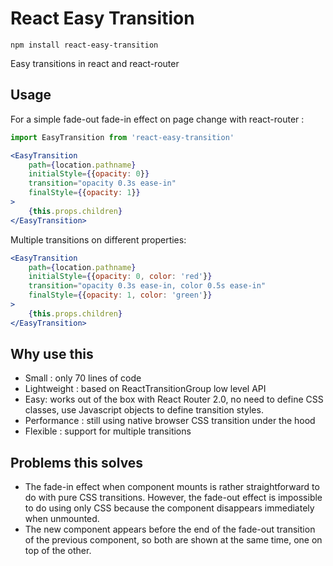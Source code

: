 # React Easy Transition

```
npm install react-easy-transition
```

Easy transitions in react and react-router

## Usage

For a simple fade-out fade-in effect on page change with react-router :

```jsx
import EasyTransition from 'react-easy-transition'

<EasyTransition 
    path={location.pathname}
    initialStyle={{opacity: 0}}
    transition="opacity 0.3s ease-in"
    finalStyle={{opacity: 1}}
>
    {this.props.children}
</EasyTransition>
```

Multiple transitions on different properties:

```jsx
<EasyTransition 
    path={location.pathname}
    initialStyle={{opacity: 0, color: 'red'}}
    transition="opacity 0.3s ease-in, color 0.5s ease-in"
    finalStyle={{opacity: 1, color: 'green'}}
>
    {this.props.children}
</EasyTransition>
```

## Why use this

* Small : only 70 lines of code 
* Lightweight : based on ReactTransitionGroup low level API 
* Easy: works out of the box with React Router 2.0, no need to define CSS classes, use Javascript objects to define transition styles.
* Performance : still using native browser CSS transition under the hood
* Flexible : support for multiple transitions

## Problems this solves

* The fade-in effect when component mounts is rather straightforward to do with pure CSS transitions. However, the fade-out effect is impossible to do using only CSS because the component disappears immediately when unmounted.
* The new component appears before the end of the fade-out transition of the previous component, so both are shown at the same time, one on top of the other.